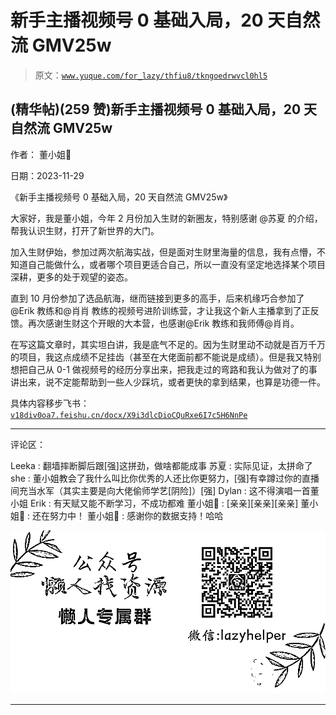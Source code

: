 # 新手主播视频号 0 基础入局，20 天自然流 GMV25w

> 原文：[`www.yuque.com/for_lazy/thfiu8/tkngoedrwvcl0hl5`](https://www.yuque.com/for_lazy/thfiu8/tkngoedrwvcl0hl5)

## (精华帖)(259 赞)新手主播视频号 0 基础入局，20 天自然流 GMV25w

作者： 董小姐👑

日期：2023-11-29

《新手主播视频号 0 基础入局，20 天自然流 GMV25w》

大家好，我是董小姐，今年 2 月份加入生财的新圈友，特别感谢 @苏夏 的介绍，帮我认识生财，打开了新世界的大门。

加入生财伊始，参加过两次航海实战，但是面对生财里海量的信息，我有点懵，不知道自己能做什么，或者哪个项目更适合自己，所以一直没有坚定地选择某个项目深耕，更多的处于观望的姿态。

直到 10 月份参加了选品航海，继而链接到更多的高手，后来机缘巧合参加了 @Erik 教练和@肖肖 教练的视频号进阶训练营，才让我这个新人主播拿到了正反馈。再次感谢生财这个开眼的大本营，也感谢@Erik 教练和我师傅@肖肖。

在写这篇文章时，其实坦白讲，我是底气不足的。因为生财里动不动就是百万千万的项目，我这点成绩不足挂齿（甚至在大佬面前都不能说是成绩）。但是我又特别想把自己从 0-1 做视频号的经历分享出来，把我走过的弯路和我认为做对了的事讲出来，说不定能帮助到一些人少踩坑，或者更快的拿到结果，也算是功德一件。

具体内容移步飞书：[`v18div0oa7.feishu.cn/docx/X9i3dlcDioCQuRxe6I7c5H6NnPe`](https://v18div0oa7.feishu.cn/docx/X9i3dlcDioCQuRxe6I7c5H6NnPe)

* * *

评论区：

Leeka : 翻墙摔断脚后跟[强]这拼劲，做啥都能成事
苏夏 : 实际见证，太拼命了
she : 董小姐教会了我什么叫比你优秀的人还比你更努力，[强]有幸蹲过你的直播间充当水军（其实主要是向大佬偷师学艺[阴险]）[强]
Dylan : 这不得演唱一首董小姐
Erik : 有天赋又能不断学习，不成功都难
董小姐👑 : [亲亲][亲亲][亲亲]
董小姐👑 : 还在努力中！
董小姐👑 : 感谢你的数据支持！哈哈

![](img/1c37d505930596d12a88ab23e11aa07a.png)

* * *